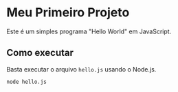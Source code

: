 # Meu Primeiro Projeto

Este é um simples programa "Hello World" em JavaScript.

## Como executar

Basta executar o arquivo `hello.js` usando o Node.js.

```bash
node hello.js
